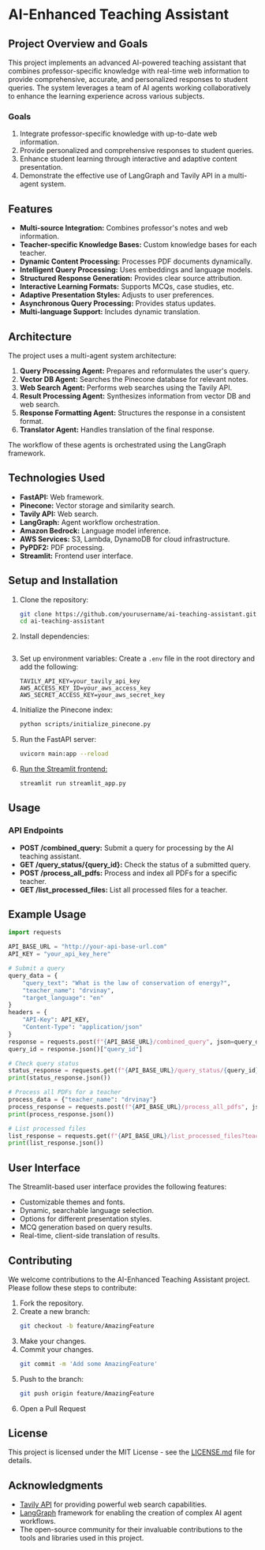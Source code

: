 # AI-Enhanced Teaching Assistant

## Project Overview and Goals

This project implements an advanced AI-powered teaching assistant that combines professor-specific knowledge with real-time web information to provide comprehensive, accurate, and personalized responses to student queries. The system leverages a team of AI agents working collaboratively to enhance the learning experience across various subjects.

### Goals

1. Integrate professor-specific knowledge with up-to-date web information.
2. Provide personalized and comprehensive responses to student queries.
3. Enhance student learning through interactive and adaptive content presentation.
4. Demonstrate the effective use of LangGraph and Tavily API in a multi-agent system.

## Features

- **Multi-source Integration:** Combines professor's notes and web information.
- **Teacher-specific Knowledge Bases:** Custom knowledge bases for each teacher.
- **Dynamic Content Processing:** Processes PDF documents dynamically.
- **Intelligent Query Processing:** Uses embeddings and language models.
- **Structured Response Generation:** Provides clear source attribution.
- **Interactive Learning Formats:** Supports MCQs, case studies, etc.
- **Adaptive Presentation Styles:** Adjusts to user preferences.
- **Asynchronous Query Processing:** Provides status updates.
- **Multi-language Support:** Includes dynamic translation.

## Architecture

The project uses a multi-agent system architecture:

1. **Query Processing Agent:** Prepares and reformulates the user's query.
2. **Vector DB Agent:** Searches the Pinecone database for relevant notes.
3. **Web Search Agent:** Performs web searches using the Tavily API.
4. **Result Processing Agent:** Synthesizes information from vector DB and web search.
5. **Response Formatting Agent:** Structures the response in a consistent format.
6. **Translator Agent:** Handles translation of the final response.

The workflow of these agents is orchestrated using the LangGraph framework.

## Technologies Used

- **FastAPI:** Web framework.
- **Pinecone:** Vector storage and similarity search.
- **Tavily API:** Web search.
- **LangGraph:** Agent workflow orchestration.
- **Amazon Bedrock:** Language model inference.
- **AWS Services:** S3, Lambda, DynamoDB for cloud infrastructure.
- **PyPDF2:** PDF processing.
- **Streamlit:** Frontend user interface.

## Setup and Installation

1.  Clone the repository:
    ```sh
    git clone https://github.com/yourusername/ai-teaching-assistant.git
    cd ai-teaching-assistant
    ```
2.  Install dependencies:

    ```pip install -r requirements.txt

    ```

3.  Set up environment variables:
    Create a `.env` file in the root directory and add the following:

    ```PINECONE_API_KEY=your_pinecone_api_key
    TAVILY_API_KEY=your_tavily_api_key
    AWS_ACCESS_KEY_ID=your_aws_access_key
    AWS_SECRET_ACCESS_KEY=your_aws_secret_key
    ```

4.  Initialize the Pinecone index:

    ```sh
    python scripts/initialize_pinecone.py
    ```

5.  Run the FastAPI server:
    ```sh
    uvicorn main:app --reload
    ```
6.  [Run the Streamlit frontend:](https://github.com/DHRUVvkdv/teaching-assistant-frontend)
    ```sh
    streamlit run streamlit_app.py
    ```

## Usage

### API Endpoints

- **POST /combined_query:** Submit a query for processing by the AI teaching assistant.
- **GET /query_status/{query_id}:** Check the status of a submitted query.
- **POST /process_all_pdfs:** Process and index all PDFs for a specific teacher.
- **GET /list_processed_files:** List all processed files for a teacher.

## Example Usage

```python
import requests

API_BASE_URL = "http://your-api-base-url.com"
API_KEY = "your_api_key_here"

# Submit a query
query_data = {
    "query_text": "What is the law of conservation of energy?",
    "teacher_name": "drvinay",
    "target_language": "en"
}
headers = {
    "API-Key": API_KEY,
    "Content-Type": "application/json"
}
response = requests.post(f"{API_BASE_URL}/combined_query", json=query_data, headers=headers)
query_id = response.json()["query_id"]

# Check query status
status_response = requests.get(f"{API_BASE_URL}/query_status/{query_id}", headers=headers)
print(status_response.json())

# Process all PDFs for a teacher
process_data = {"teacher_name": "drvinay"}
process_response = requests.post(f"{API_BASE_URL}/process_all_pdfs", json=process_data, headers=headers)
print(process_response.json())

# List processed files
list_response = requests.get(f"{API_BASE_URL}/list_processed_files?teacher_name=drvinay", headers=headers)
print(list_response.json())
```

## User Interface

The Streamlit-based user interface provides the following features:

- Customizable themes and fonts.
- Dynamic, searchable language selection.
- Options for different presentation styles.
- MCQ generation based on query results.
- Real-time, client-side translation of results.

## Contributing

We welcome contributions to the AI-Enhanced Teaching Assistant project. Please follow these steps to contribute:

1. Fork the repository.
2. Create a new branch:
   ```sh
   git checkout -b feature/AmazingFeature
   ```
3. Make your changes.
4. Commit your changes.
   ```sh
   git commit -m 'Add some AmazingFeature'
   ```
5. Push to the branch:
   ```sh
   git push origin feature/AmazingFeature
   ```
6. Open a Pull Request

## License

This project is licensed under the MIT License - see the [LICENSE.md](LICENSE.md) file for details.

## Acknowledgments

- [Tavily API](https://tavily.com/) for providing powerful web search capabilities.
- [LangGraph](https://github.com/langchain-ai/langgraph) framework for enabling the creation of complex AI agent workflows.
- The open-source community for their invaluable contributions to the tools and libraries used in this project.
